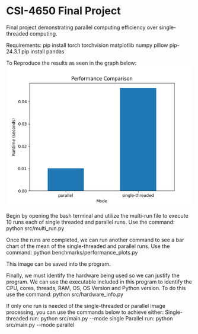 # CSI-4650 Final Project
 Final project demonstrating parallel computing efficiency over single-threaded computing.

 Requirements:
 pip install torch torchvision matplotlib numpy pillow 
 pip-24.3.1 
 pip install pandas

 To Reproduce the results as seen in the graph below:
 ![alt text](image.png)

 Begin by opening the bash terminal and utilize the multi-run file to execute 10 runs each of single threaded
 and parallel runs. Use the command: python src/multi_run.py

Once the runs are completed, we can run another command to see a bar chart of the mean of the single-threaded and
parallel runs. Use the command: python benchmarks/performance_plots.py

This image can be saved into the program.

Finally, we must identify the hardware being used so we can justify the program. We can use the executable included
in this program to identify the CPU, cores, threads, RAM, OS, OS Version and Python version. To do this use the command: python src/hardware_info.py

If only one run is needed of the single-threaded or parallel image processing, you can use the commands below to achieve either:
Single-threaded run: python src/main.py --mode single
Parallel run: python src/main.py --mode parallel